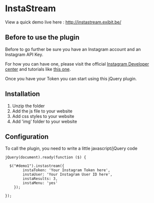 <h1>InstaStream</h1>

View a quick demo live here : <a href="http://instastream.exibit.be/">http://instastream.exibit.be/</a>

<h2>Before to use the plugin</h2>
<p>Before to go further be sure you have an Instagram account and an Instagram API Key.</p>
<p>For how you can have one, please visit the official <a href="http://instagram.com/developer/">Instagram Developer center</a> and tutorials like <a href="https://github.com/macuenca/Instagram-PHP-API">this one</a>.</p>

Once you have your Token you can start using this jQuery plugin.
<h2>Installation</h2>
<ol>
	<li>Unzip the folder</li>
	<li>Add the js file to your website </li>
	<li>Add css styles to your website </li>
	<li>Add 'img' folder to your website </li>
</ol>
<h2>Configuration</h2>
To call the plugin, you need to write a little javascript/jQuery code

<pre><code>jQuery(document).ready(function ($) {

  $("#demo1").instastream({
		instaToken: 'Your Instagram Token here',
		instaUser: 'Your Instagram User ID here',
		instaResults: 3,
		instaMenu: 'yes'
	});
	
});
</code></pre>


